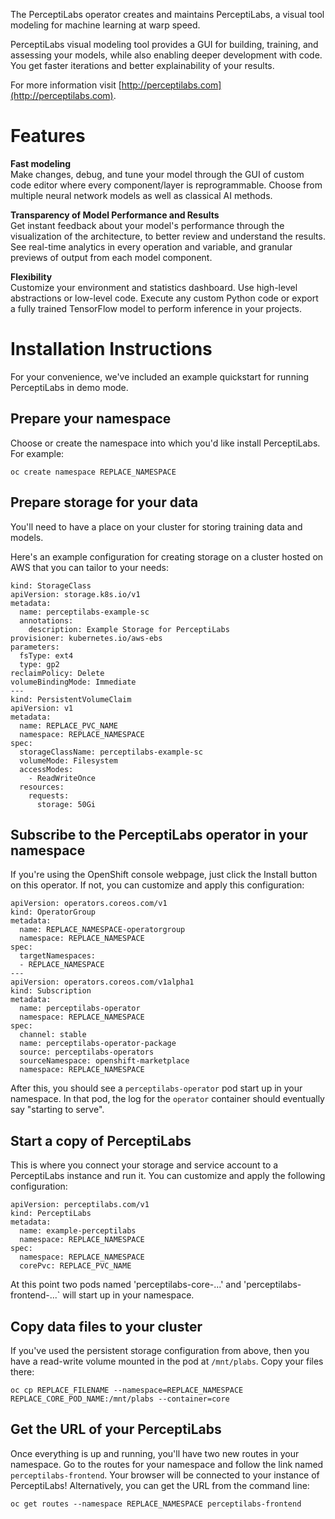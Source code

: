 The PerceptiLabs operator creates and maintains PerceptiLabs, a visual tool modeling for machine learning at warp speed.

PerceptiLabs visual modeling tool provides a GUI for building,
training, and assessing your models, while also enabling deeper
development with code. You get faster iterations and better
explainability of your results.

For more information visit [http://perceptilabs.com](http://perceptilabs.com).

# Features

**Fast modeling**  
Make changes, debug, and tune your model through the GUI of custom code
editor where every component/layer is reprogrammable. Choose from
multiple neural network models as well as classical AI methods.


**Transparency of Model Performance and Results**  
Get instant feedback about your model's performance through the
visualization of the architecture, to better review and understand the
results. See real-time analytics in every operation and variable, and
granular previews of output from each model component.


**Flexibility**  
Customize your environment and statistics dashboard. Use high-level
abstractions or low-level code. Execute any custom Python code or export
a fully trained TensorFlow model to perform inference in your projects.



# Installation Instructions  
For your convenience, we've included an example quickstart for running PerceptiLabs in demo mode.

## Prepare your namespace  
Choose or create the namespace into which you'd like install PerceptiLabs. For example:  
```
oc create namespace REPLACE_NAMESPACE
```

## Prepare storage for your data

You'll need to have a place on your cluster for storing training data and models.

Here's an example configuration for creating storage on a cluster hosted on AWS that you can tailor to your needs:

```
kind: StorageClass
apiVersion: storage.k8s.io/v1
metadata:
  name: perceptilabs-example-sc
  annotations:
    description: Example Storage for PerceptiLabs
provisioner: kubernetes.io/aws-ebs
parameters:
  fsType: ext4
  type: gp2
reclaimPolicy: Delete
volumeBindingMode: Immediate
---
kind: PersistentVolumeClaim
apiVersion: v1
metadata:
  name: REPLACE_PVC_NAME
  namespace: REPLACE_NAMESPACE
spec:
  storageClassName: perceptilabs-example-sc
  volumeMode: Filesystem
  accessModes:
    - ReadWriteOnce
  resources:
    requests:
      storage: 50Gi
```

## Subscribe to the PerceptiLabs operator in your namespace

If you're using the OpenShift console webpage, just click the Install button on this operator. If not, you can customize and apply this configuration:

```
apiVersion: operators.coreos.com/v1
kind: OperatorGroup
metadata:
  name: REPLACE_NAMESPACE-operatorgroup
  namespace: REPLACE_NAMESPACE
spec:
  targetNamespaces:
  - REPLACE_NAMESPACE
---
apiVersion: operators.coreos.com/v1alpha1
kind: Subscription
metadata:
  name: perceptilabs-operator
  namespace: REPLACE_NAMESPACE
spec:
  channel: stable
  name: perceptilabs-operator-package
  source: perceptilabs-operators
  sourceNamespace: openshift-marketplace
  namespace: REPLACE_NAMESPACE
```

After this, you should see a `perceptilabs-operator` pod start up in your namespace. In that pod, the log for the `operator` container should eventually say "starting to serve".

## Start a copy of PerceptiLabs

This is where you connect your storage and service account to a PerceptiLabs instance and run it. You can customize and apply the following configuration:

```
apiVersion: perceptilabs.com/v1
kind: PerceptiLabs
metadata:
  name: example-perceptilabs
  namespace: REPLACE_NAMESPACE
spec:
  namespace: REPLACE_NAMESPACE
  corePvc: REPLACE_PVC_NAME
```

At this point two pods named 'perceptilabs-core-...' and 'perceptilabs-frontend-...` will start up in your namespace.

## Copy data files to your cluster

If you've used the persistent storage configuration from above, then you have a read-write volume mounted in the pod at `/mnt/plabs`. Copy your files there:

```
oc cp REPLACE_FILENAME --namespace=REPLACE_NAMESPACE REPLACE_CORE_POD_NAME:/mnt/plabs --container=core
```

## Get the URL of your PerceptiLabs

Once everything is up and running, you'll have two new routes in your namespace. Go to the routes for your namespace and follow the link named `perceptilabs-frontend`. Your browser will be connected to your instance of PerceptiLabs! Alternatively, you can get the URL from the command line:

```
oc get routes --namespace REPLACE_NAMESPACE perceptilabs-frontend
```


